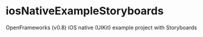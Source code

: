 iosNativeExampleStoryboards
===========================

OpenFrameworks (v0.8) iOS native (UIKit) example project with Storyboards
